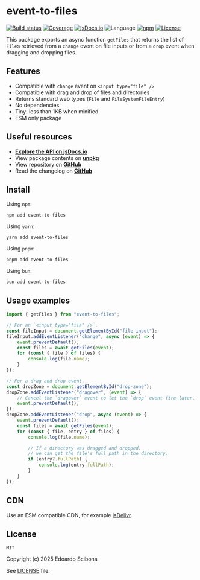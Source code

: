 # event-to-files

[![Build status](https://img.shields.io/github/actions/workflow/status/velut/event-to-files/main.yml?branch=main)](https://github.com/velut/event-to-files/actions?query=workflow%3ACI)
[![Coverage](https://img.shields.io/codecov/c/gh/velut/event-to-files)](https://codecov.io/gh/velut/event-to-files)
[![jsDocs.io](https://img.shields.io/badge/jsDocs.io-reference-blue)](https://www.jsdocs.io/package/event-to-files)
![Language](https://img.shields.io/github/languages/top/velut/event-to-files)
[![npm](https://img.shields.io/npm/v/event-to-files)](https://www.npmjs.com/package/event-to-files)
[![License](https://img.shields.io/github/license/velut/event-to-files)](https://github.com/velut/event-to-files/blob/main/LICENSE)

This package exports an async function `getFiles` that returns
the list of `File`s retrieved from a `change` event on file inputs
or from a `drop` event when dragging and dropping files.

## Features

- Compatible with `change` event on `<input type="file" />`
- Compatible with drag and drop of files and directories
- Returns standard web types (`File` and `FileSystemFileEntry`)
- No dependencies
- Tiny: less than 1KB when minified
- ESM only package

## Useful resources

- [**Explore the API on jsDocs.io**](https://www.jsdocs.io/package/event-to-files)
- View package contents on [**unpkg**](https://unpkg.com/event-to-files/)
- View repository on [**GitHub**](https://github.com/velut/event-to-files)
- Read the changelog on [**GitHub**](https://github.com/velut/event-to-files/blob/main/CHANGELOG.md)

## Install

Using `npm`:

```
npm add event-to-files
```

Using `yarn`:

```
yarn add event-to-files
```

Using `pnpm`:

```
pnpm add event-to-files
```

Using `bun`:

```
bun add event-to-files
```

## Usage examples

```typescript
import { getFiles } from "event-to-files";

// For an `<input type="file" />`.
const fileInput = document.getElementById("file-input");
fileInput.addEventListener("change", async (event) => {
	event.preventDefault();
	const files = await getFiles(event);
	for (const { file } of files) {
		console.log(file.name);
	}
});

// For a drag and drop event.
const dropZone = document.getElementById("drop-zone");
dropZone.addEventListener("dragover", (event) => {
	// Cancel the `dragover` event to let the `drop` event fire later.
	event.preventDefault();
});
dropZone.addEventListener("drop", async (event) => {
	event.preventDefault();
	const files = await getFiles(event);
	for (const { file, entry } of files) {
		console.log(file.name);

		// If a directory was dragged and dropped,
		// we can get the file's full path in the directory.
		if (entry?.fullPath) {
			console.log(entry.fullPath);
		}
	}
});
```

## CDN

Use an ESM compatible CDN, for example [jsDelivr](https://www.jsdelivr.com/package/npm/event-to-files).

## License

```
MIT
```

Copyright (c) 2025 Edoardo Scibona

See [LICENSE](./LICENSE) file.
